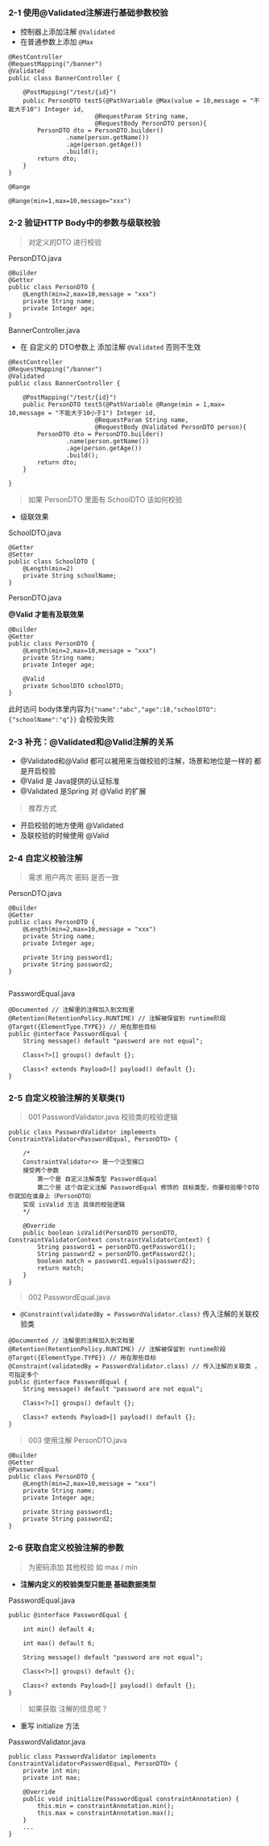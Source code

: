 ### 2-1 使用@Validated注解进行基础参数校验

- 控制器上添加注解 `@Validated`
- 在普通参数上添加 `@Max`

```
@RestController
@RequestMapping("/banner")
@Validated
public class BannerController {

    @PostMapping("/test/{id}")
    public PersonDTO test5(@PathVariable @Max(value = 10,message = "不能大于10") Integer id,
                        @RequestParam String name,
                        @RequestBody PersonDTO person){
        PersonDTO dto = PersonDTO.builder()
                .name(person.getName())
                .age(person.getAge())
                .build();
        return dto;
    }
}
```

`@Range`

```
@Range(min=1,max=10,message="xxx")
```

### 2-2 验证HTTP Body中的参数与级联校验

> 对定义的DTO 进行校验

PersonDTO.java

```
@Builder
@Getter
public class PersonDTO {
    @Length(min=2,max=10,message = "xxx")
    private String name;
    private Integer age;
}

``` 

BannerController.java

- 在 自定义的 DTO参数上 添加注解 `@Validated` 否则不生效

```
@RestController
@RequestMapping("/banner")
@Validated
public class BannerController {

    @PostMapping("/test/{id}")
    public PersonDTO test5(@PathVariable @Range(min = 1,max= 10,message = "不能大于10小于1") Integer id,
                        @RequestParam String name,
                        @RequestBody @Validated PersonDTO person){
        PersonDTO dto = PersonDTO.builder()
                .name(person.getName())
                .age(person.getAge())
                .build();
        return dto;
    }

}
```

> 如果 PersonDTO 里面有 SchoolDTO 该如何校验

- 级联效果

SchoolDTO.java

```
@Getter
@Setter
public class SchoolDTO {
    @Length(min=2)
    private String schoolName;
}
```

PersonDTO.java

**@Valid 才能有及联效果**

```
@Builder
@Getter
public class PersonDTO {
    @Length(min=2,max=10,message = "xxx")
    private String name;
    private Integer age;

    @Valid
    private SchoolDTO schoolDTO;
}
```

此时访问 body体里内容为`{"name":"abc","age":18,"schoolDTO":{"schoolName":"q"}}` 会校验失败


### 2-3 补充：@Validated和@Valid注解的关系

- @Validated和@Valid 都可以被用来当做校验的注解，场景和地位是一样的 都是开启校验
- @Valid 是 Java提供的认证标准
- @Validated 是Spring 对 @Valid 的扩展

> 推荐方式

- 开启校验的地方使用 @Validated
- 及联校验的时候使用 @Valid


### 2-4 自定义校验注解

> 需求 用户两次 密码 是否一致

PersonDTO.java 

```
@Builder
@Getter
public class PersonDTO {
    @Length(min=2,max=10,message = "xxx")
    private String name;
    private Integer age;

    private String password1;
    private String password2;
}


```

PasswordEqual.java

```
@Documented // 注解里的注释加入到文档里
@Retention(RetentionPolicy.RUNTIME) // 注解被保留到 runtime阶段
@Target({ElementType.TYPE}) // 用在那些目标
public @interface PasswordEqual {
    String message() default "password are not equal";

    Class<?>[] groups() default {};

    Class<? extends Payload>[] payload() default {};
}
```

### 2-5 自定义校验注解的关联类(1)

> 001 PasswordValidator.java 校验类的校验逻辑

```
public class PasswordValidator implements ConstraintValidator<PasswordEqual, PersonDTO> {

    /*
    ConstraintValidator<> 是一个泛型接口
    接受两个参数
        第一个是 自定义注解类型 PasswordEqual
        第二个是 这个自定义注解 PasswordEqual 修饰的 目标类型，你要校验哪个DTO 你就加在谁身上（PersonDTO）
    实现 isValid 方法 具体的校验逻辑
    */

    @Override
    public boolean isValid(PersonDTO personDTO, ConstraintValidatorContext constraintValidatorContext) {
        String password1 = personDTO.getPassword1();
        String password2 = personDTO.getPassword2();
        boolean match = password1.equals(password2);
        return match;
    }
}
```

> 002 PasswordEqual.java

- `@Constraint(validatedBy = PasswordValidator.class)` 传入注解的关联校验类

```
@Documented // 注解里的注释加入到文档里
@Retention(RetentionPolicy.RUNTIME) // 注解被保留到 runtime阶段
@Target({ElementType.TYPE}) // 用在那些目标
@Constraint(validatedBy = PasswordValidator.class) // 传入注解的关联类 ，可指定多个
public @interface PasswordEqual {
    String message() default "password are not equal";

    Class<?>[] groups() default {};

    Class<? extends Payload>[] payload() default {};
}

```

> 003 使用注解  PersonDTO.java

```
@Builder
@Getter
@PasswordEqual
public class PersonDTO {
    @Length(min=2,max=10,message = "xxx")
    private String name;
    private Integer age;

    private String password1;
    private String password2;
}
```

### 2-6 获取自定义校验注解的参数

> 为密码添加 其他校验 如 max / min

- **注解内定义的校验类型只能是 基础数据类型**

PasswordEqual.java

```
public @interface PasswordEqual {

    int min() default 4;

    int max() default 6;

    String message() default "password are not equal";

    Class<?>[] groups() default {};

    Class<? extends Payload>[] payload() default {};
}
```

> 如果获取 注解的信息呢？

- 重写 initialize 方法

PasswordValidator.java

```
public class PasswordValidator implements ConstraintValidator<PasswordEqual, PersonDTO> {
    private int min;
    private int max;

    @Override
    public void initialize(PasswordEqual constraintAnnotation) {
        this.min = constraintAnnotation.min();
        this.max = constraintAnnotation.max();
    }
    ...
}
```


